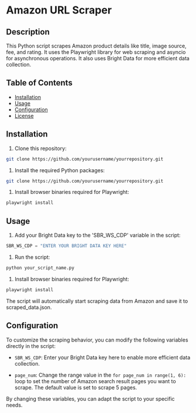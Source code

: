 # Amazon URL Scraper

## Description

This Python script scrapes Amazon product details like title, image source, fee, and rating. It uses the Playwright library for web scraping and asyncio for asynchronous operations. It also uses Bright Data for more efficient data collection.

## Table of Contents

- [Installation](#installation)
- [Usage](#usage)
- [Configuration](#configuration)
- [License](#license)

## Installation

1. Clone this repository:

```bash
git clone https://github.com/yourusername/yourrepository.git
```

1. Install the required Python packages:

```bash
git clone https://github.com/yourusername/yourrepository.git
```

1. Install browser binaries required for Playwright:

```bash
playwright install
```


## Usage


1. Add your Bright Data key to the 'SBR_WS_CDP' variable in the script:

```python
SBR_WS_CDP = "ENTER YOUR BRIGHT DATA KEY HERE"
```

1. Run the script:

```bash
python your_script_name.py
```

1. Install browser binaries required for Playwright:

```bash
playwright install
```

The script will automatically start scraping data from Amazon and save it to scraped_data.json.

## Configuration

To customize the scraping behavior, you can modify the following variables directly in the script:

- `SBR_WS_CDP`: Enter your Bright Data key here to enable more efficient data collection.
  
- `page_num`: Change the range value in the `for page_num in range(1, 6):` loop to set the number of Amazon search result pages you want to scrape. The default value is set to scrape 5 pages.

By changing these variables, you can adapt the script to your specific needs.

